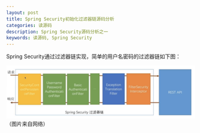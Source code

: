 ```yaml
---
layout: post
title: Spring Security初始化过滤器链源码分析
categories: 读源码
description: Spring Security源码分析之一
keywords: 读源码, Spring Security
---
```



Spring Security通过过滤器链实现，简单的用户名密码的过滤器链如下图：

![](images/posts/20200229/filter_chain.png)
（图片来自网络）
